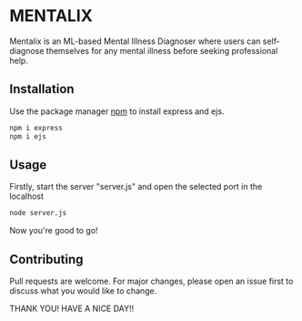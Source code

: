 # MENTALIX

Mentalix is an ML-based Mental Illness Diagnoser where users can self-diagnose themselves for any mental illness before seeking professional help.

## Installation

Use the package manager [npm](https://www.npmjs.com/) to install express and ejs.

```bash
npm i express
npm i ejs
```

## Usage

Firstly, start the server "server.js" and open the selected port in the localhost

```bash
node server.js
```
Now you're good to go!

## Contributing

Pull requests are welcome. For major changes, please open an issue first
to discuss what you would like to change.

THANK YOU! HAVE A NICE DAY!!